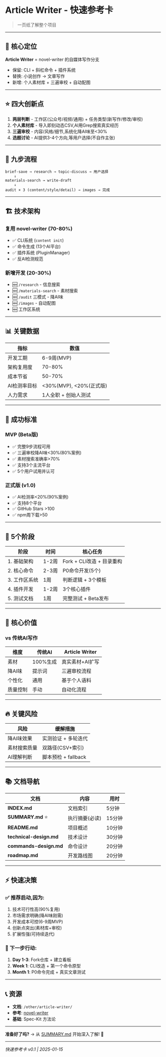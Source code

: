 # Article Writer - 快速参考卡

> 一页纸了解整个项目

---

## 🎯 核心定位

**Article Writer** = novel-writer 的自媒体写作分支

- 保留: CLI + 斜杠命令 + 插件系统
- 替换: 小说创作 → 文章写作
- 新增: 个人素材库 + 三遍审校 + 自动配图

---

## ⭐ 四大创新点

1. **两层判断** - 工作区(公众号/视频/通用) + 任务类型(新写作/修改/审校)
2. **个人素材库** - 导入即刻动态CSV,AI用Grep搜索真实经历
3. **三遍审校** - 内容/风格/细节,系统化降AI味至<30%
4. **选题讨论** - AI提供3-4个方向,等用户选择(不自作主张)

---

## 📝 九步流程

```
brief-save → research → topic-discuss → 用户选择
    ↓
materials-search → write-draft
    ↓
audit × 3 (content/style/detail) → images → 完成
```

---

## 🏗️ 技术架构

### 复用 novel-writer (70-80%)
- ✅ CLI系统 (`content init`)
- ✅ 命令生成 (13个AI平台)
- ✅ 插件系统 (PluginManager)
- ✅ 反AI检测规范

### 新增开发 (20-30%)
- 🆕 `/research` - 信息搜索
- 🆕 `/materials-search` - 素材搜索
- 🆕 `/audit` 三模式 - 降AI味
- 🆕 `/images` - 自动配图
- 🆕 工作区系统

---

## 📊 关键数据

| 指标 | 数值 |
|------|------|
| 开发工期 | 6-9周(MVP) |
| 架构复用度 | 70-80% |
| 成本节省 | 50-70% |
| AI检测率目标 | <30%(MVP), <20%(正式版) |
| 人力需求 | 1人全职 + 创始人测试 |

---

## 🎯 成功标准

### MVP (Beta版)
- ✅ 完整9步流程可用
- ✅ 三遍审校降AI味<30%(80%案例)
- ✅ 素材搜索准确率>70%
- ✅ 支持3个主流平台
- ✅ 5个用户试用并认可

### 正式版 (v1.0)
- ✅ AI检测率<20%(90%案例)
- ✅ 支持8个平台
- ✅ GitHub Stars >100
- ✅ npm周下载>50

---

## 🚀 5个阶段

| 阶段 | 时间 | 核心任务 |
|------|------|---------|
| 1. 基础架构 | 1-2周 | Fork + CLI改造 + 目录重构 |
| 2. 核心命令 | 2-3周 | P0命令开发(5个) |
| 3. 工作区系统 | 1周 | 判断逻辑 + 3个模板 |
| 4. 插件开发 | 1-2周 | 3个核心插件 |
| 5. 测试文档 | 1周 | 完整测试 + Beta发布 |

---

## 💎 核心价值

### vs 传统AI写作

| 维度 | 传统AI | Article Writer |
|------|--------|---------------|
| 素材 | 100%生成 | 真实素材+AI扩写 |
| 降AI味 | 提示词 | 三遍审校流程 |
| 个性化 | 通用 | 基于个人语料 |
| 质量控制 | 手动 | 自动化流程 |

---

## 🔥 关键风险

| 风险 | 缓解措施 |
|------|---------|
| 降AI味效果 | 实测验证 + 多轮迭代 |
| 素材搜索质量 | 双路径(CSV+索引) |
| AI理解判断 | 脚本预检 + fallback |

---

## 📚 文档导航

| 文档 | 内容 | 用时 |
|------|------|------|
| **INDEX.md** | 文档索引 | 5分钟 |
| **SUMMARY.md** ⭐ | 执行摘要(必读) | 15分钟 |
| **README.md** | 项目概述 | 10分钟 |
| **technical-design.md** | 技术设计 | 30分钟 |
| **commands-design.md** | 命令设计 | 20分钟 |
| **roadmap.md** | 开发路线图 | 20分钟 |

---

## ⚡ 快速决策

### ✅ 推荐启动,因为:
1. 技术可行性高(90%复用)
2. 市场需求明确(降AI味刚需)
3. 开发成本可控(6-9周MVP)
4. 创新点突出(素材库+审校)
5. 扩展性强(可持续迭代)

### 📅 下一步行动:
1. **Day 1-3**: Fork仓库 + 建立看板
2. **Week 1**: CLI改造 + 第一个命令原型
3. **Month 1**: P0命令完成 + 真实文章测试

---

## 📞 资源

- **文档**: `/other/article-writer/`
- **参考**: [novel-writer](https://github.com/wordflowlab/novel-writer)
- **基础**: Spec-Kit 方法论

---

**准备好了吗?** → 从 [SUMMARY.md](./SUMMARY.md) 开始深入了解! 🚀

---

*快速参考卡 v0.1 | 2025-01-15*
